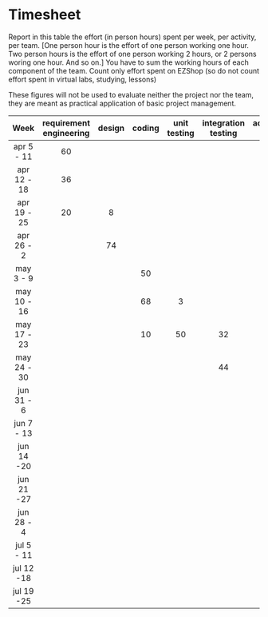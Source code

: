 # Timesheet

Report in this table the effort (in person hours) spent per week, per activity, per team. 
[One person hour is the effort of one person working one hour.
Two person hours is the effort of one person working 2 hours, or 2 persons woring one hour. And so on.]
You have to sum the working hours of each component of the team.
Count only effort spent on EZShop (so do not count effort spent in virtual labs, studying, lessons)

These figures will not be used to evaluate neither the project nor the team, they are meant as practical application of basic project management.

| Week | requirement engineering | design | coding | unit testing | integration testing | acceptance testing | management | git maven |
|:-----------:|:--------:|:-----------:|:-----------:|:----------:|:------------:|:---------------:|:-------------:|:--------------:|
| apr 5 - 11 | 60| | | | | | | |
| apr 12 - 18| 36| | | | | | | | 
| apr 19 - 25| 20| 8| | | | | | | 
| apr 26 - 2 | | 74| | | | | | | 
| may 3 - 9  | | |50 | | | | | | 
| may 10 - 16| | |68| 3 | | | | | 
| may 17 - 23| | |10 |50 |32 | | | | 
| may 24 - 30| | | | | 44| | | | 
| jun 31 - 6 | | | | | | 1|9 | | 
| jun 7 - 13 | | | | | | | | | 
| jun 14 -20 | | | | | | | | | 
| jun 21 -27 | | | | | | | | | 
| jun 28 - 4 | | | | | | | | | 
| jul 5 - 11 | | | | | | | | | 
| jul 12 -18 | | | | | | | | |
| jul 19 -25 | | | | | | | | |

